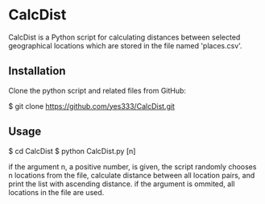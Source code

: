 # CalcDist

CalcDist is a Python script for calculating distances between selected geographical locations 
which are stored in the file named 'places.csv'.

## Installation

Clone the python script and related files from GitHub:

$ git clone https://github.com/yes333/CalcDist.git

## Usage

$ cd CalcDist
$ python CalcDist.py [n]

if the argument n, a positive number, is given, the script randomly chooses n locations from the file, calculate distance between all location pairs, and print the list with ascending distance.
if the argument is ommited, all locations in the file are used.



